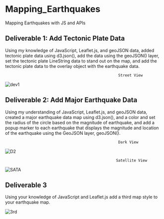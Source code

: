 # Mapping_Earthquakes
Mapping Earthquakes with JS and APIs


## Deliverable 1: Add Tectonic Plate Data
Using my knowledge of JavaScript, Leaflet.js, and geoJSON data, added tectonic plate data using d3.json(), add the data using the geoJSON() layer, set the tectonic plate LineString data to stand out on the map, and add the tectonic plate data to the overlay object with the earthquake data.

                                                       Street View
![dev1](https://user-images.githubusercontent.com/58860105/141715391-865a6931-2cb5-4f47-8451-2186ded86328.PNG)



## Deliverable 2: Add Major Earthquake Data
Using my understanding of JavaScript, Leaflet.js, and geoJSON data, created a major earthquake data map using d3.json(), and a color and set the radius of the circle based on the magnitude of earthquake, and add a popup marker to each earthquake that displays the magnitude and location of the earthquake using the GeoJSON layer, geoJSON().

                                                       Dark View 
![D2](https://user-images.githubusercontent.com/58860105/141719715-6ac8ce97-13b0-445e-849a-5d9560c7e0e7.PNG)


                                                      Satellite View
![SATA](https://user-images.githubusercontent.com/58860105/141720013-4d0f4d03-b7aa-450e-b5a2-bac419401e5c.PNG)


## Deliverable 3
Using your knowledge of JavaScript and Leaflet.js add a third map style to your earthquake map.

![3rd](https://user-images.githubusercontent.com/58860105/141720636-d57e1555-90ab-414a-8af2-414aef60fabb.PNG)



